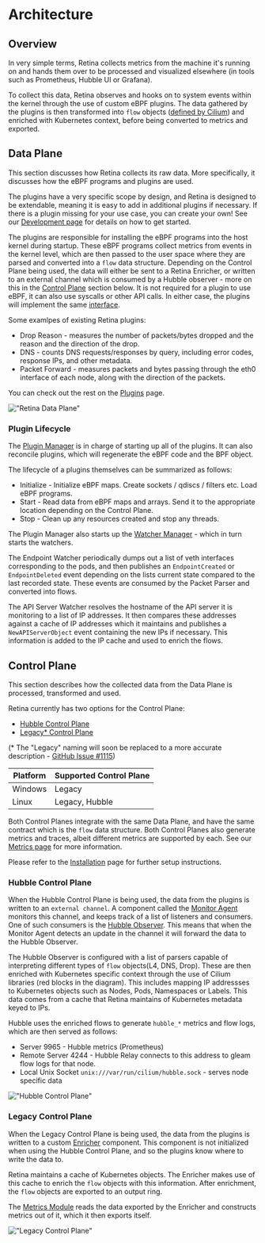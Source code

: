 # Architecture

## Overview

In very simple terms, Retina collects metrics from the machine it's running on and hands them over to be processed and visualized elsewhere (in tools such as Prometheus, Hubble UI or Grafana).

To collect this data, Retina observes and hooks on to system events within the kernel through the use of custom eBPF plugins. The data gathered by the plugins is then transformed into `flow` objects ([defined by Cilium](https://github.com/cilium/cilium/tree/main/api/v1/flow)) and enriched with Kubernetes context, before being converted to metrics and exported.

## Data Plane

This section discusses how Retina collects its raw data. More specifically, it discusses how the eBPF programs and plugins are used.

The plugins have a very specific scope by design, and Retina is designed to be extendable, meaning it is easy to add in additional plugins if necessary. If there is a plugin missing for your use case, you can create your own! See our [Development page](../07-Contributing/02-development.md) for details on how to get started.

The plugins are responsible for installing the eBPF programs into the host kernel during startup. These eBPF programs collect metrics from events in the kernel level, which are then passed to the user space where they are parsed and converted into a `flow` data structure. Depending on the Control Plane being used, the data will either be sent to a Retina Enricher, or written to an external channel which is consumed by a Hubble observer - more on this in the [Control Plane](#control-plane) section below. It is not required for a plugin to use eBPF, it can also use syscalls or other API calls. In either case, the plugins will implement the same [interface](https://github.com/microsoft/retina/blob/main/pkg/plugin/registry/registry.go).

Some examlpes of existing Retina plugins:

- Drop Reason - measures the number of packets/bytes dropped and the reason and the direction of the drop.
- DNS - counts DNS requests/responses by query, including error codes, response IPs, and other metadata.
- Packet Forward - measures packets and bytes passing through the eth0 interface of each node, along with the direction of the packets.

You can check out the rest on the [Plugins](../03-Metrics/plugins/readme.md) page.

!["Retina Data Plane"](./img/data-plane.png "Retina Data Plane")

### Plugin Lifecycle

The [Plugin Manager](https://github.com/microsoft/retina/tree/main/pkg/managers/pluginmanager) is in charge of starting up all of the plugins. It can also reconcile plugins, which will regenerate the eBPF code and the BPF object.

The lifecycle of a plugins themselves can be summarized as follows:

- Initialize - Initialize eBPF maps. Create sockets / qdiscs / filters etc. Load eBPF programs.
- Start - Read data from eBPF maps and arrays. Send it to the appropriate location depending on the Control Plane.
- Stop - Clean up any resources created and stop any threads.

The Plugin Manager also starts up the [Watcher Manager](https://github.com/microsoft/retina/tree/main/pkg/managers/watchermanager) - which in turn starts the watchers.

The Endpoint Watcher periodically dumps out a list of veth interfaces corresponding to the pods, and then publishes an `EndpointCreated` or `EndpointDeleted` event depending on the lists current state compared to the last recorded state. These events are consumed by the Packet Parser and converted into flows.

The API Server Watcher resolves the hostname of the API server it is monitoring to a list of IP addresses. It then compares these addresses against a cache of IP addresses which it maintains and publishes a `NewAPIServerObject` event containing the new IPs if necessary. This information is added to the IP cache and used to enrich the flows.

## Control Plane

This section describes how the collected data from the Data Plane is processed, transformed and used.

Retina currently has two options for the Control Plane:

- [Hubble Control Plane](#hubble-control-plane)
- [Legacy* Control Plane](#legacy-control-plane)

(* The "Legacy" naming will soon be replaced to a more accurate description - [GitHub Issue #1115](https://github.com/microsoft/retina/issues/1115))

| Platform | Supported Control Plane    |
|----------|----------------------------|
| Windows  | Legacy                     |
| Linux    | Legacy, Hubble             |

Both Control Planes integrate with the same Data Plane, and have the same contract which is the `flow` data structure. Both Control Planes also generate metrics and traces, albeit different metrics are supported by each. See our [Metrics page](../03-Metrics/01-metrics-intro.md) for more information.

Please refer to the [Installation](../02-Installation/01-Setup.md) page for further setup instructions.

### Hubble Control Plane

When the Hubble Control Plane is being used, the data from the plugins is written to an `external channel`. A component called the [Monitor Agent](https://github.com/microsoft/retina/tree/main/pkg/monitoragent) monitors this channel, and keeps track of a list of listeners and consumers. One of such consumers is the [Hubble Observer](https://github.com/microsoft/retina/blob/main/pkg/hubble/hubble_linux.go). This means that when the Monitor Agent detects an update in the channel it will forward the data to the Hubble Observer.

The Hubble Observer is configured with a list of parsers capable of interpreting different types of `flow` objects(L4, DNS, Drop). These are then enriched with Kubernetes specific context through the use of Cilium libraries (red blocks in the diagram). This includes mapping IP addressses to Kubernetes objects such as Nodes, Pods, Namespaces or Labels. This data comes from a cache that Retina maintains of Kubernetes metadata keyed to IPs.

Hubble uses the enriched flows to generate `hubble_*` metrics and flow logs, which are then served as follows:

- Server 9965 - Hubble metrics (Prometheus)
- Remote Server 4244 - Hubble Relay connects to this address to gleam flow logs for that node.
- Local Unix Socket `unix:///var/run/cilium/hubble.sock` - serves node specific data

!["Hubble Control Plane"](./img/hubble-control-plane.png "Hubble Control Plane")

### Legacy Control Plane

When the Legacy Control Plane is being used, the data from the plugins is written to a custom [Enricher](https://github.com/microsoft/retina/tree/main/pkg/enricher) component. This component is not initialized when using the Hubble Control Plane, and so the plugins know where to write the data to.

Retina maintains a cache of Kubernetes objects. The Enricher makes use of this cache to enrich the `flow` objects with this information. After enrichment, the `flow` objects are exported to an output ring.

The [Metrics Module](https://github.com/microsoft/retina/blob/main/pkg/module/metrics/metrics_module.go) reads the data exported by the Enricher and constructs metrics out of it, which it then exports itself.

!["Legacy Control Plane"](./img/control-plane.png "Control Plane")
